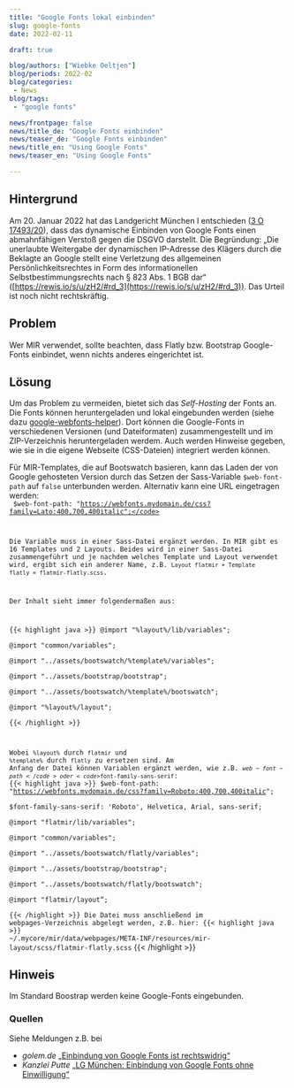 ```yaml
---
title: "Google Fonts lokal einbinden"
slug: google-fonts
date: 2022-02-11

draft: true

blog/authors: ["Wiebke Oeltjen"]
blog/periods: 2022-02
blog/categories:
 - News
blog/tags:
 - "google fonts"

news/frontpage: false
news/title_de: "Google Fonts einbinden"
news/teaser_de: "Google Fonts einbinden"
news/title_en: "Using Google Fonts"
news/teaser_en: "Using Google Fonts"

---
```

## Hintergrund
Am 20. Januar 2022 hat das Landgericht München I entschieden ([3 O 17493/20](https://rewis.io/urteile/urteil/lhm-20-01-2022-3-o-1749320/)), dass das dynamische Einbinden von Google Fonts einen abmahnfähigen Verstoß gegen die DSGVO darstellt. Die Begründung: „Die unerlaubte Weitergabe der dynamischen IP-Adresse des Klägers durch die Beklagte an Google stellt eine Verletzung des allgemeinen Persönlichkeitsrechtes in Form des informationellen Selbstbestimmungsrechts nach § 823 Abs. 1 BGB dar“ ([https://rewis.io/s/u/zH2/#rd_3](https://rewis.io/s/u/zH2/#rd_3)). Das Urteil ist noch nicht rechtskräftig. 

## Problem
Wer MIR verwendet, sollte beachten, dass Flatly bzw. Bootstrap Google-Fonts einbindet, wenn nichts anderes eingerichtet ist. 

## Lösung
Um das Problem zu vermeiden, bietet sich das *Self-Hosting* der Fonts an. Die Fonts können heruntergeladen und lokal eingebunden werden (siehe dazu [google-webfonts-helper](https://google-webfonts-helper.herokuapp.com/fonts)). Dort können die Google-Fonts in verschiedenen Versionen (und Dateiformaten) zusammengestellt und im ZIP-Verzeichnis heruntergeladen werdem. Auch werden Hinweise gegeben, wie sie in die eigene Webseite (CSS-Dateien) integriert werden können.

Für MIR-Templates, die auf Bootswatch basieren, kann das Laden der von Google gehosteten Version durch das Setzen der Sass-Variable <code>$web-font-path</code> auf <code>false</code> unterbunden werden. Alternativ kann eine URL eingetragen werden:  
<code> $web-font-path: \"https://webfonts.mydomain.de/css?family=Lato:400,700,400italic";</code>

Die Variable muss in einer Sass-Datei ergänzt werden. In MIR gibt es 16 Templates und 2 Layouts. Beides wird in einer Sass-Datei zusammengeführt und je nachdem welches Template und Layout verwendet wird, ergibt sich ein anderer Name, z.B. <code>Layout flatmir + Template flatly = flatmir-flatly.scss</code>.

Der Inhalt sieht immer folgendermaßen aus:

{{< highlight java >}}
 @import "%layout%/lib/variables";  
 @import "common/variables";  
 @import  "../assets/bootswatch/%template%/variables";  
 @import  "../assets/bootstrap/bootstrap";  
 @import  "../assets/bootswatch/%template%/bootswatch";  
 @import "%layout%/layout";  
{{< /highlight >}}

Wobei <code>%layout%</code> durch <code>flatmir</code> und <code>%template%</code> durch <code>flatly</code> zu ersetzen sind. Am Anfang der Datei können Variablen ergänzt werden, wie z.B. <code>$web-font-path</code> oder <code>$font-family-sans-serif</code>:
{{< highlight java >}}
 $web-font-path: "https://webfonts.mydomain.de/css?family=Roboto:400,700,400italic";  
 $font-family-sans-serif: 'Roboto', Helvetica, Arial, sans-serif;  
 @import "flatmir/lib/variables";  
 @import "common/variables";  
 @import  "../assets/bootswatch/flatly/variables";  
 @import  "../assets/bootstrap/bootstrap";  
 @import  "../assets/bootswatch/flatly/bootswatch";  
 @import "flatmir/layout“;  
{{< /highlight >}}
Die Datei muss anschließend im webpages-Verzeichnis abgelegt werden, z.B. hier:
{{< highlight java >}}
 ~/.mycore/mir/data/webpages/META-INF/resources/mir-layout/scss/flatmir-flatly.scss</code>
{{< /highlight >}}

## Hinweis
Im Standard Boostrap werden keine Google-Fonts eingebunden.  

### Quellen
Siehe Meldungen z.B. bei 
* _golem.de_ [„Einbindung von Google Fonts ist rechtswidrig“](https://www.golem.de/news/landgericht-muenchen-einbindung-von-google-fonts-ist-rechtswidrig-2202-162826.html)  
* _Kanzlei Putte_ [„LG München: Einbindung von Google Fonts ohne Einwilligung“](https://www.ra-plutte.de/lg-muenchen-dynamische-einbindung-google-web-fonts-ist-dsgvo/)  

